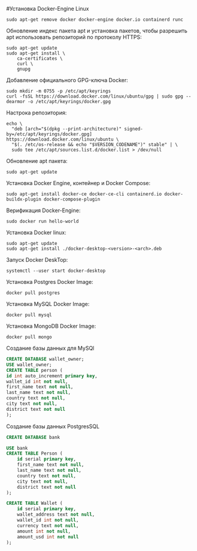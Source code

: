 #Установка Docker-Engine Linux
```shell
sudo apt-get remove docker docker-engine docker.io containerd runc
```
Обновление индекс пакета apt и установка пакетов, чтобы разрешить apt использовать репозиторий по протоколу HTTPS:
```shell
sudo apt-get update
sudo apt-get install \
    ca-certificates \
    curl \
    gnupg
```
Добавление официального GPG-ключа Docker:

```shell
sudo mkdir -m 0755 -p /etc/apt/keyrings
curl -fsSL https://download.docker.com/linux/ubuntu/gpg | sudo gpg --dearmor -o /etc/apt/keyrings/docker.gpg
```
Настрока репозитория:
```shell
echo \
  "deb [arch="$(dpkg --print-architecture)" signed-by=/etc/apt/keyrings/docker.gpg] https://download.docker.com/linux/ubuntu \
  "$(. /etc/os-release && echo "$VERSION_CODENAME")" stable" | \
  sudo tee /etc/apt/sources.list.d/docker.list > /dev/null
```
Обновление apt пакета:
```shell
sudo apt-get update
```
Установка Docker Engine, контейнер и Docker Compose:
```shell
sudo apt-get install docker-ce docker-ce-cli containerd.io docker-buildx-plugin docker-compose-plugin
```
Верификация Docker-Engine: 
```shell
sudo docker run hello-world
```

Установка Docker linux: 
```shell
sudo apt-get update
sudo apt-get install ./docker-desktop-<version>-<arch>.deb
```

Запуск Docker DeskTop:
```shell
systemctl --user start docker-desktop
```

Установка Postgres Docker Image:
```shell
docker pull postgres
```
Установка MySQL Docker Image:
```shell
docker pull mysql
```
Установка MongoDB Docker Image:
```shell
docker pull mongo
```


Создание базы данных для MySQl 

```sql
CREATE DATABASE wallet_owner;
USE wallet_owner;
CREATE TABLE person (
id int auto_increment primary key,
wallet_id int not null,
first_name text not null,
last_name text not null,
country text not null,
city text not null,
district text not null
);
```

Создание базы данных PostgresSQL

```sql
CREATE DATABASE bank

USE bank
CREATE TABLE Person (
    id serial primary key,
    first_name text not null,
    last_name text not null,
    country text not null,
    city text not null,
    district text not null
);

CREATE TABLE Wallet (
    id serial primary key,
    wallet_address text not null,
    wallet_id int not null,
    currency text not null,
    amount int not null,
    amount_usd int not null
);
```
